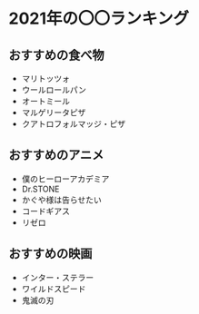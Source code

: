# 2021年の〇〇ランキング

## おすすめの食べ物

- マリトッツォ 
- ウールロールパン
- オートミール
- マルゲリータピザ
- クアトロフォルマッジ・ピザ

## おすすめのアニメ

- 僕のヒーローアカデミア
- Dr.STONE
- かぐや様は告らせたい
- コードギアス
- リゼロ

## おすすめの映画

- インター・ステラー
- ワイルドスピード
- 鬼滅の刃